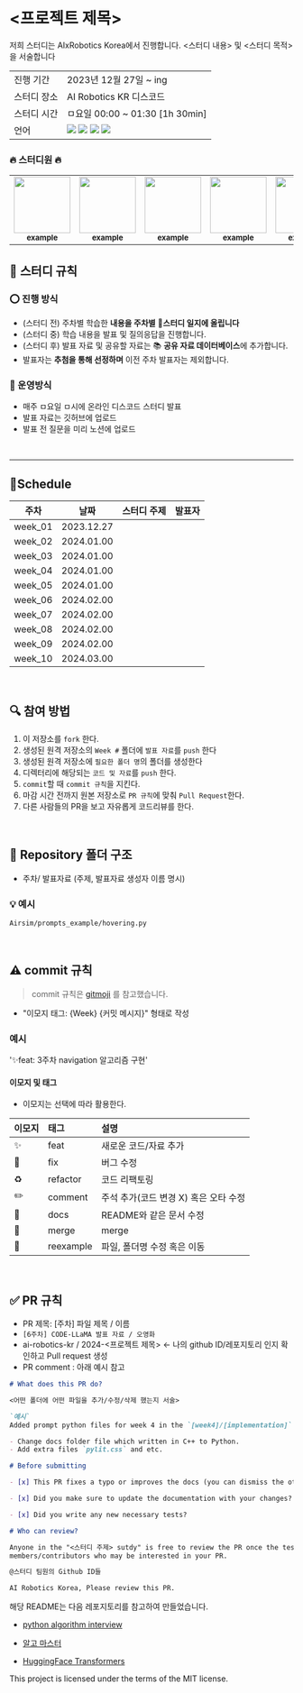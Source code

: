 # <프로젝트 제목>

저희 스터디는 AIxRobotics Korea에서 진행합니다.
<스터디 내용> 및 <스터디 목적>을 서술합니다

<table>
  <tr>
    <td>진행 기간</td>
    <td>2023년 12월 27일 ~ ing </td>
  </tr>
  <tr>
    <td>스터디 장소</td>
    <td>AI Robotics KR 디스코드 </td>
  </tr>
  <tr>
    <td>스터디 시간</td>
    <td>ㅁ요일 00:00 ~ 01:30 [1h 30min] </td>
  </tr>
  <tr>
    <td>언어</td>
    <td>
        <img src="https://img.shields.io/badge/Python-3776AB?style=for-the-badge&logo=python&logoColor=white">
        <img src="https://img.shields.io/badge/-C++-00599C?&style=for-the-badge&logo=c%2B%2B&logoColor="white">
        <img src="https://img.shields.io/badge/ROS-22314E?&style=for-the-badge&logo=ros&logoColor="white">
        <img src="https://img.shields.io/badge/Unreal-0E1128?&style=for-the-badge&logo=unrealengine&logoColor="white">
    </td>
  </tr>
</table>

### 🔥 스터디원 🔥

<table><tr>         <td align="center"><a href="https://github.com/example"><img src="https://avatars.githubusercontent.com/example" width="100px;" alt=""/>         <br /><sub><b>example</b></td>
         <td align="center"><a href="https://github.com/example"><img src="https://avatars.githubusercontent.com/example" width="100px;" alt=""/>         <br /><sub><b>example</b></td>
         <td align="center"><a href="https://github.com/example"><img src="https://avatars.githubusercontent.com/example" width="100px;" alt=""/>         <br /><sub><b>example</b></td>
         <td align="center"><a href="https://github.com/example"><img src="https://avatars.githubusercontent.com/example" width="100px;" alt=""/>         <br /><sub><b>example</b></td>
         <td align="center"><a href="https://github.com/example"><img src="https://avatars.githubusercontent.com/example" width="100px;" alt=""/>         <br /><sub><b>example</b></td>
         <td align="center"><a href="https://github.com/example"><img src="https://avatars.githubusercontent.com/example" width="100px;" alt=""/>         <br /><sub><b>example</b></td>
         <td align="center"><a href="https://github.com/example"><img src="https://avatars.githubusercontent.com/example" width="100px;" alt=""/>         <br /><sub><b>example</b></td>
         <td align="center"><a href="https://github.com/example"><img src="https://avatars.githubusercontent.com/example" width="100px;" alt=""/>         <br /><sub><b>example</b></td>
         <td align="center"><a href="https://github.com/example"><img src="https://avatars.githubusercontent.com/example" width="100px;" alt=""/>         <br /><sub><b>example</b></td>
         <td align="center"><a href="https://github.com/example"><img src="https://avatars.githubusercontent.com/example" width="100px;" alt=""/>         <br /><sub><b>example</b></td>
         </table>

## 📢 스터디 규칙

### ⭕ 진행 방식

- (스터디 전) 주차별 학습한 **내용을 주차별** 💼**스터디 일지에 올립니다**
- (스터디 중) 학습 내용을 발표 및 질의응답을 진행합니다.
- (스터디 후) 발표 자료 및 공유할 자료는 📚 **공유 자료 데이터베이스**에 추가합니다.
- 발표자는 **추첨을 통해 선정하며** 이전 주차 발표자는 제외합니다.

### 📌 운영방식

- 매주 ㅁ요일 ㅁ시에 온라인 디스코드 스터디 발표
- 발표 자료는 깃허브에 업로드
- 발표 전 질문을 미리 노션에 업로드

<br/>

---

## 🌻Schedule

|  주차   |    날짜    | 스터디 주제 | 발표자 |
| :-----: | :--------: | :---------: | :----: |
| week_01 | 2023.12.27 |             |        |
| week_02 | 2024.01.00 |             |        |
| week_03 | 2024.01.00 |             |        |
| week_04 | 2024.01.00 |             |        |
| week_05 | 2024.01.00 |             |        |
| week_06 | 2024.02.00 |             |        |
| week_07 | 2024.02.00 |             |        |
| week_08 | 2024.02.00 |             |        |
| week_09 | 2024.02.00 |             |        |
| week_10 | 2024.03.00 |             |        |

<br/>

## 🔍 참여 방법

1. 이 저장소를 `fork` 한다.
2. 생성된 원격 저장소의 `Week #` 폴더에 `발표 자료`를 `push` 한다
3. 생성된 원격 저장소에 `필요한 폴더 명`의 폴더를 생성한다
4. 디렉터리에 해당되는 `코드 및 자료`를 `push` 한다.
5. `commit`할 때 `commit 규칙`을 지킨다.
6. 마감 시간 전까지 원본 저장소로 `PR 규칙`에 맞춰 `Pull Request`한다.
7. 다른 사람들의 PR을 보고 자유롭게 코드리뷰를 한다.

<br/>

## 📁 Repository 폴더 구조

- 주차/ 발표자료 (주제, 발표자료 생성자 이름 명시)

### 💡 예시

`Airsim/prompts_example/hovering.py`

<br/>

## ⚠️ commit 규칙

> commit 규칙은 [gitmoji](https://gitmoji.dev/) 를 참고했습니다.

- "이모지 태그: {Week} {커밋 메시지}" 형태로 작성

### 예시

'✨feat: 3주차 navigation 알고리즘 구현'

#### 이모지 및 태그

- 이모지는 선택에 따라 활용한다.

| 이모지 | 태그      | 설명                                  |
| :----- | :-------- | :------------------------------------ |
| ✨     | feat      | 새로운 코드/자료 추가                 |
| 🐛     | fix       | 버그 수정                             |
| ♻️     | refactor  | 코드 리팩토링                         |
| ✏️     | comment   | 주석 추가(코드 변경 X) 혹은 오타 수정 |
| 📝     | docs      | README와 같은 문서 수정               |
| 🔀     | merge     | merge                                 |
| 🚚     | reexample | 파일, 폴더명 수정 혹은 이동           |

<br/>

## ✅ PR 규칙

- PR 제목: [주차] 파일 제목 / 이름
- `[6주차] CODE-LLaMA 발표 자료 / 오영화 `
- ai-robotics-kr / 2024-<프로젝트 제목> ← 나의 github ID/레포지토리 인지 확인하고 Pull request 생성
- PR comment : 아래 예시 참고

```markdown
# What does this PR do?

<어떤 폴더에 어떤 파일을 추가/수정/삭제 했는지 서술>

`예시`
Added prompt python files for week 4 in the `[week4]/[implementation]`

- Change docs folder file which written in C++ to Python.
- Add extra files `pylit.css` and etc.

# Before submitting

- [x] This PR fixes a typo or improves the docs (you can dismiss the other checks if that's the case).

- [x] Did you make sure to update the documentation with your changes?

- [x] Did you write any new necessary tests?

# Who can review?

Anyone in the "<스터디 주제> sutdy" is free to review the PR once the tests have passed. Feel free to tag
members/contributors who may be interested in your PR.

@스터디 팀원의 Github ID들

AI Robotics Korea, Please review this PR.
```

  </details>

해당 README는 다음 레포지토리를 참고하여 만들었습니다.

- [python algorithm interview](https://github.com/movie5/python_algorithm_interview)

- [알고 마스터](https://github.com/JunSeokCheon/Algo_Master)

- [HuggingFace Transformers](https://huggingface.co/docs/transformers/contributing)

This project is licensed under the terms of the MIT license.
